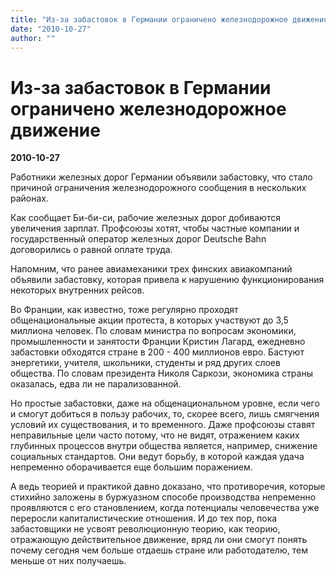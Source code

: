 ```yaml
---
title: "Из-за забастовок в Германии ограничено железнодорожное движение"
date: "2010-10-27"
author: ""
---
```


# Из-за забастовок в Германии ограничено железнодорожное движение

**2010-10-27** 

Работники железных дорог Германии объявили забастовку, что стало причиной ограничения железнодорожного сообщения в нескольких районах.

Как сообщает Би-би-си, рабочие железных дорог добиваются увеличения зарплат. Профсоюзы хотят, чтобы частные компании и государственный оператор железных дорог Deutsche Bahn договорились о равной оплате труда.

Напомним, что ранее авиамеханики трех финских авиакомпаний объявили забастовку, которая привела к нарушению функционирования некоторых внутренних рейсов.

Во Франции, как известно, тоже регулярно проходят общенациональные акции протеста, в которых участвуют до 3,5 миллиона человек. По словам министра по вопросам экономики, промышленности и занятости Франции Кристин Лагард, ежедневно забастовки обходятся стране в 200 - 400 миллионов евро. Бастуют энергетики, учителя, школьники, студенты и ряд других слоев общества. По словам президента Николя Саркози, экономика страны оказалась, едва ли не парализованной.

Но простые забастовки, даже на общенациональном уровне, если чего и смогут добиться в пользу рабочих, то, скорее всего, лишь смягчения условий их существования, и то временного. Даже профсоюзы ставят неправильные цели часто потому, что не видят, отражением каких глубинных процессов внутри общества является, например, снижение социальных стандартов. Они ведут борьбу, в которой каждая удача непременно оборачивается еще большим поражением.

А ведь теорией и практикой давно доказано, что противоречия, которые стихийно заложены в буржуазном способе производства непременно проявляются с его становлением, когда потенциалы человечества уже переросли капиталистические отношения. И до тех пор, пока забастовщики не усвоят революционную теорию, как теорию, отражающую действительное движение, вряд ли они смогут понять почему сегодня чем больше отдаешь стране или работодателю, тем меньше от них получаешь.